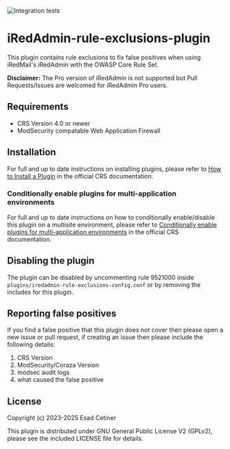 ![Integration tests](https://github.com/EsadCetiner/iredadmin-rule-exclusions-plugin/actions/workflows/integration.yml/badge.svg)

# iRedAdmin-rule-exclusions-plugin
This plugin contains rule exclusions to fix false positives when using iRedMail's iRedAdmin with the OWASP Core Rule Set.

**Disclaimer:** The Pro version of iRedAdmin is not supported but Pull Requests/Issues are welcomed for iRedAdmin Pro users.

## Requirements
- CRS Version 4.0 or newer
- ModSecurity compatable Web Application Firewall

## Installation

For full and up to date instructions on installing plugins, please refer to [How to Install a Plugin](https://coreruleset.org/docs/concepts/plugins/#how-to-install-a-plugin) in the official CRS documentation.

### Conditionally enable plugins for multi-application environments

For full and up to date instructions on how to conditionally enable/disable this plugin on a multisite environment, please refer to [Conditionally enable plugins for multi-application environments](https://coreruleset.org/docs/concepts/plugins/#conditionally-enable-plugins-for-multi-application-environments) in the official CRS documentation.

## Disabling the plugin
The plugin can be disabled by uncommenting rule 9521000 inside ``plugins/iredadmin-rule-exclusions-config.conf`` or by removing the includes for this plugin.

## Reporting false positives
If you find a false positive that this plugin does not cover then please open a new issue or pull request, if creating an issue then please include the following details:

1. CRS Version
2. ModSecurity/Coraza Version
3. modsec audit logs
4. what caused the false positive

## License
Copyright (c) 2023-2025 Esad Cetiner

This plugin is distributed under GNU General Public License V2 (GPLv2), please see the included LICENSE file for details.
